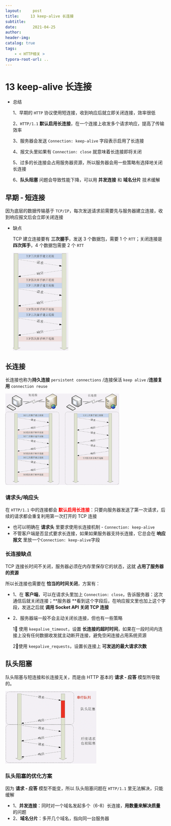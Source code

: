 ```yaml
---
layout:     post
title:     13 keep-alive 长连接
subtitle:  
date:       2021-04-25
author:     
header-img: 
catalog: true
tags:
    - < HTTP相关 >
typora-root-url: ..
---
```



# 13 keep-alive 长连接

- 总结

    1、早期的 `HTTP` 协议使用短连接，收到响应后就立即关闭连接，效率很低

    2、`HTTP/1.1` **默认启用长连接**，在一个连接上收发多个请求响应，提高了传输效率

    3、服务器会发送 `Connection: keep-alive` 字段表示启用了长连接

    4、报文头里如果有 `Connection: close` 就意味着长连接即将关闭

    5、过多的长连接会占用服务器资源，所以服务器会用一些策略有选择地关闭长连接

    6、**队头阻塞** 问题会导致性能下降，可以用 **并发连接** 和 **域名分片** 技术缓解

## 早期 - 短连接
因为底层的数据传输基于 `TCP/IP`，每次发送请求前需要先与服务器建立连接，收到响应报文后会立即关闭连接
- 缺点

    TCP 建立连接要有 **三次握手**，发送 3 个数据包，需要 1 个 `RTT`；关闭连接是 **四次挥手**，4 个数据包需要 2 个 `RTT`

    <img src="/../img/assets_2019/image-20210425204841180.png" alt="image-20210425204841180" style="zoom:30%;" />

## 长连接
长连接也称为**持久连接** `persistent connections` /连接保活 `keep alive` /**连接复用** `connection reuse`

<img src="/../img/assets_2019/image-20210425204928728.png" alt="image-20210425204928728" style="zoom:35%;" />

### 请求头/响应头
在 `HTTP/1.1` 中的连接都会 **<span style="color:red">默认启用长连接</span>**：只要向服务器发送了第一次请求，后续的请求都会重复利用第一次打开的 TCP 连接

-   也可以明确在 **请求头** 里要求使用长连接机制 - `Connection: keep-alive`
-   不管客户端是否显式要求长连接，如果如果服务器支持长连接，它总会在 **响应报文** 里放一个`Connection: keep-alive`字段

### 长连接缺点
TCP 连接长时间不关闭，服务器必须在内存里保存它的状态，这就 **占用了服务器的资源**

所以长连接也需要在 **恰当的时间关闭**，方案有：
- 1、在 **客户端**，可以在请求头里加上 `Connection: close`，告诉服务器：这次通信后就关闭连接；**服务器 **看到这个字段后，在响应报文里也加上这个字段，发送之后就 **调用 Socket API 关闭 TCP 连接**

- 2、服务器端一般不会主动关闭长连接，但也有一些策略

    1⃣️ 使用 `keepalive_timeout`，设置 **长连接的超时时间**，如果在一段时间内连接上没有任何数据收发就主动断开连接，避免空闲连接占用系统资源

    2⃣️使用 `keepalive_requests`，设置长连接上 **可发送的最大请求次数**

## 队头阻塞
队头阻塞与短连接和长连接无关，而是由 HTTP 基本的 **请求 - 应答** 模型所导致的。

<img src="/../img/assets_2019/image-20210425205035322.png" alt="image-20210425205035322" style="zoom:28%;" />

### 队头阻塞的优化方案
因为 **请求 - 应答** 模型不能变，所以 队头阻塞问题在 `HTTP/1.1` 里无法解决，只能缓解

-   1、**并发连接**：同时对一个域名发起多个（6-8）长连接，**用数量来解决质量** 的问题
-   2、**域名分片**：多开几个域名，指向同一台服务器